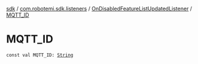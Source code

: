 [sdk](../../index.md) / [com.robotemi.sdk.listeners](../index.md) / [OnDisabledFeatureListUpdatedListener](index.md) / [MQTT_ID](./-m-q-t-t_-i-d.md)

# MQTT_ID

`const val MQTT_ID: `[`String`](https://kotlinlang.org/api/latest/jvm/stdlib/kotlin/-string/index.html)